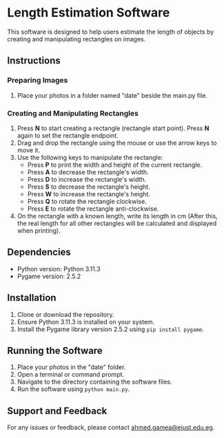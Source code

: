# Length Estimation Software

This software is designed to help users estimate the length of objects by creating and manipulating rectangles on images.

## Instructions

### Preparing Images

1. Place your photos in a folder named "date" beside the main.py file.

### Creating and Manipulating Rectangles

1. Press **N** to start creating a rectangle (rectangle start point). Press **N** again to set the rectangle endpoint.
2. Drag and drop the rectangle using the mouse or use the arrow keys to move it.
3. Use the following keys to manipulate the rectangle:
   - Press **P** to print the width and height of the current rectangle.
   - Press **A** to decrease the rectangle's width.
   - Press **D** to increase the rectangle's width.
   - Press **S** to decrease the rectangle's height.
   - Press **W** to increase the rectangle's height.
   - Press **Q** to rotate the rectangle clockwise.
   - Press **E** to rotate the rectangle anti-clockwise.
4. On the rectangle with a known length, write its length in cm (After this, the real length for all other rectangles will be calculated and displayed when printing).

## Dependencies

- Python version: Python 3.11.3
- Pygame version: 2.5.2

## Installation

1. Clone or download the repository.
2. Ensure Python 3.11.3 is installed on your system.
3. Install the Pygame library version 2.5.2 using `pip install pygame`.

## Running the Software

1. Place your photos in the "date" folder.
2. Open a terminal or command prompt.
3. Navigate to the directory containing the software files.
4. Run the software using `python main.py`.

## Support and Feedback

For any issues or feedback, please contact ahmed.gamea@ejust.edu.eg.
